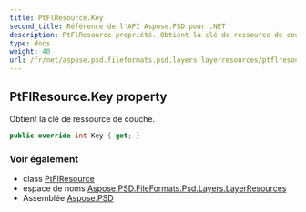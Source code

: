 ```yaml
---
title: PtFlResource.Key
second_title: Référence de l'API Aspose.PSD pour .NET
description: PtFlResource propriété. Obtient la clé de ressource de couche.
type: docs
weight: 40
url: /fr/net/aspose.psd.fileformats.psd.layers.layerresources/ptflresource/key/
---
```

## PtFlResource.Key property

Obtient la clé de ressource de couche.

```csharp
public override int Key { get; }
```

### Voir également

* class [PtFlResource](../)
* espace de noms [Aspose.PSD.FileFormats.Psd.Layers.LayerResources](../../ptflresource/)
* Assemblée [Aspose.PSD](../../../)


